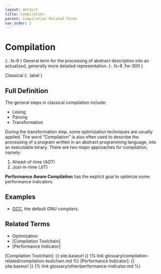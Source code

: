```yaml
---
layout: default
title: Compilation
parent: Compilation Related Terms
nav_order: 2
---
```


# Compilation
{: .fs-9 }
General term for the processing of abstract description into an actualized, generally more detailed representation.
{: .fs-6 .fw-300 }

Classical
{: .label }

## Full Definition
The general steps in classical compilation include:
- Lexing
- Parsing
- Transformation

During the transformation step, some optimization techniques are usually applied.
The word "Compilation" is also often used to describe the processing of a program written in an abstract programming language, into an executable binary.
There are two major approaches for compilation, namely:
1. Ahead-of-time (AOT)
2. Just-in-time (JIT)

**Performance Aware Compilation** has the explicit goal to optimize some performance indicators.

## Examples

- [GCC](https://gcc.gnu.org/), the default GNU compilers.

<!-- ## Synonyms

- -->

## Related Terms

- Optimization
- [Compilation Toolchain]
- [Performance Indicator]

<!-- ## Sources
1.  -->
[Compilation Toolchain]: {{ site.baseurl }} {% link glossary/compilation-related/compilation-toolchain.md %}
[Performance Indicator]: {{ site.baseurl }} {% link glossary/other/performance-indicator.md %}
